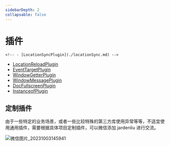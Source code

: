```yaml
---
sidebarDepth: 2
collapsable: false
---
```

# 插件

`<!-- - [LocationSyncPlugin](./locationSync.md) -->`

- [LocationReloadPlugin](./locationReload.md)
- [EventTargetPlugin](./eventTarget.md)
- [WindowGetterPlugin](./windowGetter.md)
- [WindowMessagePlugin](./windowMessage.md)
- [DocFullscreenPlugin](./docFullscreen.md)
- [InstanceofPlugin](./instanceof.md)

## 定制插件

由于一些特定的业务场景，或者一些比较特殊的第三方库使用异常等等，不适宜使用通用插件，需要根据具体项目定制插件，可以微信添加 jardenliu 进行交流。

![微信图片_20231003145941](https://github.com/jardenliu/wujie-polyfill/assets/15191056/e13baaeb-1330-4e62-830b-33711aeaaeae)

